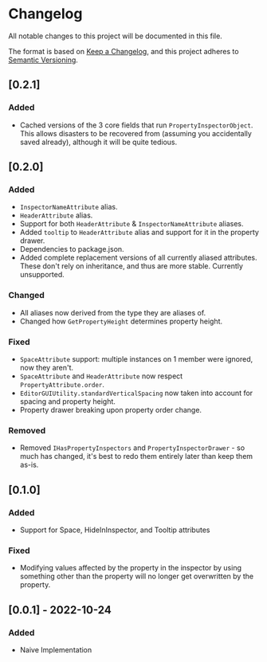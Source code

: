 # Changelog
All notable changes to this project will be documented in this file.

The format is based on [Keep a Changelog](https://keepachangelog.com/en/1.0.0/),
and this project adheres to [Semantic Versioning](https://semver.org/spec/v2.0.0.html).

## [0.2.1]
### Added
 - Cached versions of the 3 core fields that run `PropertyInspectorObject`. This allows disasters to be recovered from (assuming you accidentally saved already), although it will be quite tedious.
## [0.2.0]
### Added
 - `InspectorNameAttribute` alias.
 - `HeaderAttribute` alias.
 - Support for both `HeaderAttribute` & `InspectorNameAttribute` aliases.
 - Added `tooltip` to `HeaderAttribute` alias and support for it in the property drawer.
 - Dependencies to package.json.
 - Added complete replacement versions of all currently aliased attributes. These don't rely on inheritance, and thus are more stable. Currently unsupported.
### Changed
 - All aliases now derived from the type they are aliases of.
 - Changed how `GetPropertyHeight` determines property height.
### Fixed
 - `SpaceAttribute` support: multiple instances on 1 member were ignored, now they aren't.
 - `SpaceAttribute` and `HeaderAttribute` now respect `PropertyAttribute.order`.
 - `EditorGUIUtility.standardVerticalSpacing` now taken into account for spacing and property height.
 - Property drawer breaking upon property order change.
### Removed
 - Removed `IHasPropertyInspectors` and `PropertyInspectorDrawer` - so much has changed, it's best to redo them entirely later than keep them as-is.

## [0.1.0]
### Added
- Support for Space, HideInInspector, and Tooltip attributes
### Fixed
 - Modifying values affected by the property in the inspector by using something other than the property will no longer get overwritten by the property.

## [0.0.1] - 2022-10-24
### Added
- Naive Implementation